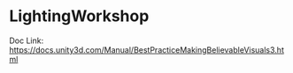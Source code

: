 # LightingWorkshop
Doc Link: https://docs.unity3d.com/Manual/BestPracticeMakingBelievableVisuals3.html
